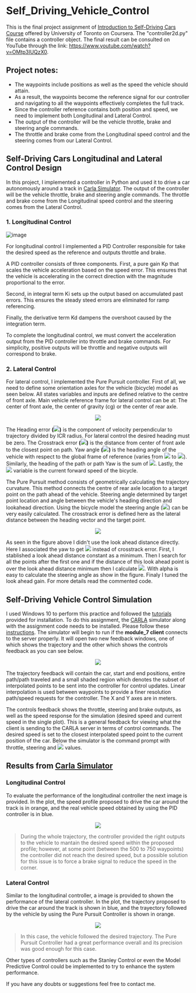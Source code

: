# Self_Driving_Vehicle_Control

This is the final project assignment of [Introduction to Self-Driving Cars Course](https://www.coursera.org/learn/intro-self-driving-cars) offered by University of Toronto on Coursera. The "controller2d.py" file contains a controller object. The final result can be consulted on YouTube through the link: https://www.youtube.com/watch?v=OMtp3IUQzX0.

## Project notes:

* The waypoints include positions as well as the speed the vehicle should attain.
* As a result, the waypoints become the reference signal for our controller and navigating to all the waypoints effectively completes the full track.
* Since the controller reference contains both position and speed, we need to implement both Longitudinal and Lateral Control.
* The output of the controller will be the vehicle throttle, brake and steering angle commands.
* The throttle and brake come from the Longitudinal speed control and the steering comes from our Lateral Control.

## Self-Driving Cars Longitudinal and Lateral Control Design
In this project, I implemented a controller in Python and used it to drive a car autonomously around a track in [Carla Simulator](https://carla.org/). The output of the controller will be the vehicle throttle, brake and steering angle commands. The throttle and brake come from the Longitudinal speed control and the steering comes from the Lateral Control.

### 1. Longitudinal Control
![image](https://github.com/mattsousaa/Self_Driving_Vehicle_Control/blob/master/images/pid_longitudinal.png)

For longitudinal control I implemented a PID Controller responsible for take the desired speed as the reference and outputs throttle and brake.

A PID controller consists of three components. First, a pure gain Kp that scales the vehicle acceleration based on the speed error. This ensures that the vehicle is accelerating in the correct direction with the magnitude proportional to the error.

Second, in integral term Ki sets up the output based on accumulated past errors. This ensures the steady steed errors are eliminated for ramp referencing.

Finally, the derivative term Kd dampens the overshoot caused by the integration term.

To complete the longitudinal control, we must convert the acceleration output from the PID controller into throttle and brake commands. For simplicity, positive outputs will be throttle and negative outputs will correspond to brake.

### 2. Lateral Control

For lateral control, I implemented the Pure Pursuit controller. First of all, we need to define some orientation axles for the vehicle (bicycle) model as seen below. All states variables and inputs are defined relative to the centre of front axle. Main vehicle reference frame for lateral control can be at: The center of front axle, the center of gravity (cg) or the center of rear axle.

<p align="center">
<img src="https://github.com/mattsousaa/Self_Driving_Vehicle_Control/blob/master/images/car_axles.png"/>
</p>

The Heading error **(<img src="https://render.githubusercontent.com/render/math?math=\psi">)**  is the component of velocity perpendicular to trajectory divided by ICR radius. For lateral control the desired heading must be zero. The Crosstrack error **(<img src="https://render.githubusercontent.com/render/math?math=e">)** is the distance from center of front axle to the closest point on path. Yaw angle **(<img src="https://render.githubusercontent.com/render/math?math=\theta_c">)** is the heading angle of the vehicle with respect to the global frame of reference (varies from **<img src="https://render.githubusercontent.com/render/math?math=-\pi">** to **<img src="https://render.githubusercontent.com/render/math?math=-\pi">**). Similarly, the heading of the path or path Yaw is the sum of **<img src="https://render.githubusercontent.com/render/math?math=\psi %2B\theta_c">**. Lastly, the **<img src="https://render.githubusercontent.com/render/math?math=v">** variable is the current forward speed of the bicycle.

The Pure Pursuit method consists of geometrically calculating the trajectory curvature. This method connects the centre of rear axle location to a target point on the path ahead of the vehicle. Steering angle determined by target point location and angle between the vehicle's heading direction and lookahead direction. Using the bicycle model the steering angle (**<img src="https://render.githubusercontent.com/render/math?math=\delta">**) can be very easily calculated. The crosstrack error is defined here as the lateral distance between the heading vector and the target point.

<p align="center">
<img src="https://github.com/mattsousaa/Self_Driving_Vehicle_Control/blob/master/images/longitudinal.png"/>
</p>

As seen in the figure above I didn't use the look ahead distance directly. Here I associated the yaw to get **<img src="https://render.githubusercontent.com/render/math?math=\alpha">** instead of crosstrack error. First, I stablished a look ahead distance constant as a minimum. Then I search for all the points after the first one and if the distance of this look ahead point is over the look ahead distance minimum then I calculate **<img src="https://render.githubusercontent.com/render/math?math=\hat{\alpha}">**. With alpha is easy to calculate the steering angle as show in the figure. Finaly I tuned the look ahead gain. For more details read the commented code.

## Self-Driving Vehicle Control Simulation

I used Windows 10 to perform this practice and followed the [tutorials](https://d3c33hcgiwev3.cloudfront.net/IFfxQie8Eem9HA6xGGaRfg_20f6060027bc11e98ed3dfcfdba7c72b_CARLA-Setup-Guide-_Windows-x64_.pdf?Expires=1599004800&Signature=Xk8ZORr3BqsBpNycEl5byliVQk60qgNhLEbt1So~aS8UgFVaEoYSC41F3GeeioJpcI-S08CBCD1OMvs0Fok6I-NOzJhDPtkx95vwx2F8Ypb-Q6MJzy0P2pxgCfnuJb1bvIIP~yntnYzMxogTKLdMx2Gvq923zPW~Oi0fCZHRK20_&Key-Pair-Id=APKAJLTNE6QMUY6HBC5A) provided for installation. To do this assignment, the [CARLA](https://carla.org/) simulator along with the assignment code needs to be installed. Please follow these [instructions](https://www.coursera.org/learn/intro-self-driving-cars/programming/ac8R5/final-project-self-driving-vehicle-control). The simulator will begin to run if the **module_7 client** connects to the server properly. It will open two new feedback windows, one of which shows the trajectory and the other which shows the controls feedback as you can see below.

<p align="center">
<img src="https://github.com/mattsousaa/Self_Driving_Vehicle_Control/blob/master/images/Capturarw.PNG"/>
</p>

The trajectory feedback will contain the car, start and end positions, entire path/path traveled and a small shaded region which denotes the subset of interpolated points to be sent into the controller for control updates. Linear interpolation is used between waypoints to provide a finer resolution path/speed requests for the controller. The X and Y axes are in meters.

The controls feedback shows the throttle, steering and brake outputs, as well as the speed response for the simulation (desired speed and current speed in the single plot). This is a general feedback for viewing what the client is sending to the CARLA server in terms of control commands. The desired speed is set to the closest interpolated speed point to the current position of the car. Below the simulator is the command prompt with throttle, steering and **<img src="https://render.githubusercontent.com/render/math?math=\alpha">** values.

## Results from [Carla Simulator](https://carla.org/)

### Longitudinal Control

To evaluate the performance of the longitudinal controller the next image is provided. In the plot, the speed profile proposed to drive the car around the track is in orange, and the real vehicle speed obtained by using the PID controller is in blue.

<p align="center">
<img src="https://github.com/mattsousaa/Self_Driving_Vehicle_Control/blob/master/images/Figure_2.png"/>
</p>

>During the whole trajectory, the controller provided the right outputs to the vehicle to mantain the desired speed within the proposed profile; however, at some point (between the 500 to 750 waypoints) the controller did not reach the desired speed, but a possible solution for this issue is to force a brake signal to reduce the speed in the corner.

### Lateral Control

Similar to the longitudinal controller, a image is provided to shown the performance of the lateral controller. In the plot, the trajectory proposed to drive the car around the track is shown in blue, and the trayectory followed by the vehicle by using the Pure Pursuit Controller is shown in orange.

<p align="center">
<img src="https://github.com/mattsousaa/Self_Driving_Vehicle_Control/blob/master/images/Figure_1.png"/>
</p>

>In this case, the vehicle followed the desired trajectory. The Pure Pursuit Controller had a great performance overall and its precision was good enough for this case.

Other types of controllers such as the Stanley Control or even the Model Predictive Control could be implemented to try to enhance the system performance.

If you have any doubts or suggestions feel free to contact me.
